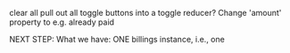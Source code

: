 clear all 
pull out all toggle buttons into a toggle reducer?
Change 'amount' property to e.g. already paid


NEXT STEP:
What we have: ONE billings instance, i.e., one 